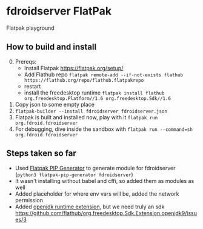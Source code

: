 # fdroidserver FlatPak
Flatpak playground

## How to build and install

0. Prereqs:
    * Install Flatpak https://flatpak.org/setup/
    * Add Flathub repo `flatpak remote-add --if-not-exists flathub https://flathub.org/repo/flathub.flatpakrepo`
    * restart
    * install the freedesktop runtime `flatpak install flathub org.freedesktop.Platform//1.6 org.freedesktop.Sdk//1.6`
1. Copy json to some empty place
2. `flatpak-builder --install fdroidserver fdroidserver.json`
3. Flatpak is built and installed now, play with it `flatpak run org.fdroid.fdroidserver`
4. For debugging, dive inside the sandbox with `flatpak run --command=sh org.fdroid.fdroidserver`

## Steps taken so far

* Used [Flatpak PIP Generator](https://github.com/flatpak/flatpak-builder-tools/tree/master/pip) to generate module for fdroidserver (`python3 flatpak-pip-generator fdroidserver`)
* It wasn't installing without babel and cffi, so added them as modules as well
* Added placeholder for where env vars will be, added the network permission
* Added [openjdk runtime extension](https://github.com/flathub/org.freedesktop.Sdk.Extension.openjdk9), but we need truly an sdk https://github.com/flathub/org.freedesktop.Sdk.Extension.openjdk9/issues/3

